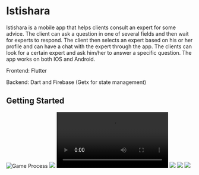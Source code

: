 # Istishara
Istishara is a mobile app that helps clients consult an expert for some advice. The client can ask a question in one of several fields and then wait for experts to respond. The client then selects an expert based on his or her profile and can have a chat with the expert through the app. The clients can look for a certain expert and ask him/her to answer a specific question. The app works on both IOS and Android.

Frontend: Flutter

Backend: Dart and Firebase (Getx for state management)


## Getting Started




![Game Process](screenshots/0.gif)
![](screenshots/6.jpeg)
![](screenshots/1.mp4)
![](screenshots/2.jpeg)
![](screenshots/4.jpeg)
![](screenshots/5.jpeg)

